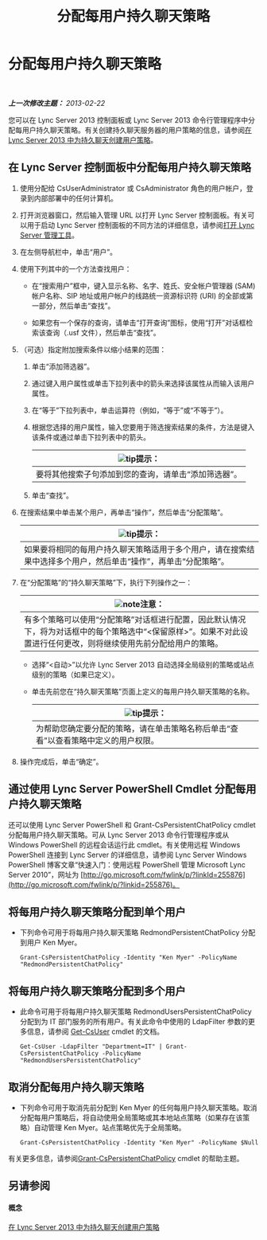 ﻿---
title: 分配每用户持久聊天策略
TOCTitle: 分配每用户持久聊天策略
ms:assetid: e22168f2-fde1-4f0a-b194-1fc881436822
ms:mtpsurl: https://technet.microsoft.com/zh-cn/library/JJ721908(v=OCS.15)
ms:contentKeyID: 49888647
ms.date: 05/19/2016
mtps_version: v=OCS.15
ms.translationtype: HT
---

# 分配每用户持久聊天策略

 

_**上一次修改主题：** 2013-02-22_

您可以在 Lync Server 2013 控制面板或 Lync Server 2013 命令行管理程序中分配每用户持久聊天策略。有关创建持久聊天服务器的用户策略的信息，请参阅[在 Lync Server 2013 中为持久聊天创建用户策略](lync-server-2013-create-a-user-policy-for-persistent-chat.md)。

## 在 Lync Server 控制面板中分配每用户持久聊天策略

1.  使用分配给 CsUserAdministrator 或 CsAdministrator 角色的用户帐户，登录到内部部署中的任何计算机。

2.  打开浏览器窗口，然后输入管理 URL 以打开 Lync Server 控制面板。有关可以用于启动 Lync Server 控制面板的不同方法的详细信息，请参阅[打开 Lync Server 管理工具](lync-server-2013-open-lync-server-administrative-tools.md)。

3.  在左侧导航栏中，单击“用户”。

4.  使用下列其中的一个方法查找用户：
    
      - 在“搜索用户”框中，键入显示名称、名字、姓氏、安全帐户管理器 (SAM) 帐户名称、SIP 地址或用户帐户的线路统一资源标识符 (URI) 的全部或第一部分，然后单击“查找”。
    
      - 如果您有一个保存的查询，请单击“打开查询”图标，使用“打开”对话框检索该查询（.usf 文件），然后单击“查找”。

5.  （可选）指定附加搜索条件以缩小结果的范围：
    
    1.  单击“添加筛选器”。
    
    2.  通过键入用户属性或单击下拉列表中的箭头来选择该属性从而输入该用户属性。
    
    3.  在“等于”下拉列表中，单击运算符（例如，“等于”或“不等于”）。
    
    4.  根据您选择的用户属性，输入您要用于筛选搜索结果的条件，方法是键入该条件或通过单击下拉列表中的箭头。
        
        <table>
        <thead>
        <tr class="header">
        <th><img src="images/Gg398094.tip(OCS.15).gif" title="tip" alt="tip" />提示：</th>
        </tr>
        </thead>
        <tbody>
        <tr class="odd">
        <td>要将其他搜索子句添加到您的查询，请单击“添加筛选器”。</td>
        </tr>
        </tbody>
        </table>
    
    5.  单击“查找”。

6.  在搜索结果中单击某个用户，再单击“操作”，然后单击“分配策略”。
    
    <table>
    <thead>
    <tr class="header">
    <th><img src="images/Gg398094.tip(OCS.15).gif" title="tip" alt="tip" />提示：</th>
    </tr>
    </thead>
    <tbody>
    <tr class="odd">
    <td>如果要将相同的每用户持久聊天策略适用于多个用户，请在搜索结果中选择多个用户，然后单击“操作”，再单击“分配策略”。</td>
    </tr>
    </tbody>
    </table>


7.  在“分配策略”的“持久聊天策略”下，执行下列操作之一：
    
    <table>
    <thead>
    <tr class="header">
    <th><img src="images/Dn783119.note(OCS.15).gif" title="note" alt="note" />注意：</th>
    </tr>
    </thead>
    <tbody>
    <tr class="odd">
    <td>有多个策略可以使用“分配策略”对话框进行配置，因此默认情况下，将为对话框中的每个策略选中“&lt;保留原样&gt;”。如果不对此设置进行任何更改，则将继续使用先前分配给用户的策略。</td>
    </tr>
    </tbody>
    </table>
    
      - 选择“\<自动\>”以允许 Lync Server 2013 自动选择全局级别的策略或站点级别的策略（如果已定义）。
    
      - 单击先前您在“持久聊天策略”页面上定义的每用户持久聊天策略的名称。
        
        <table>
        <thead>
        <tr class="header">
        <th><img src="images/Gg398094.tip(OCS.15).gif" title="tip" alt="tip" />提示：</th>
        </tr>
        </thead>
        <tbody>
        <tr class="odd">
        <td>为帮助您确定要分配的策略，请在单击策略名称后单击“查看”以查看策略中定义的用户权限。</td>
        </tr>
        </tbody>
        </table>


8.  操作完成后，单击“确定”。

## 通过使用 Lync Server PowerShell Cmdlet 分配每用户持久聊天策略

还可以使用 Lync Server PowerShell 和 Grant-CsPersistentChatPolicy cmdlet 分配每用户持久聊天策略。可从 Lync Server 2013 命令行管理程序或从 Windows PowerShell 的远程会话运行此 cmdlet。有关使用远程 Windows PowerShell 连接到 Lync Server 的详细信息，请参阅 Lync Server Windows PowerShell 博客文章“快速入门：使用远程 PowerShell 管理 Microsoft Lync Server 2010”，网址为 [http://go.microsoft.com/fwlink/p/?linkId=255876](http://go.microsoft.com/fwlink/p/?linkid=255876)。

## 将每用户持久聊天策略分配到单个用户

  - 下列命令可用于将每用户持久聊天策略 RedmondPersistentChatPolicy 分配到用户 Ken Myer。
    
        Grant-CsPersistentChatPolicy -Identity "Ken Myer" -PolicyName "RedmondPersistentChatPolicy"

## 将每用户持久聊天策略分配到多个用户

  - 此命令可用于将每用户持久聊天策略 RedmondUsersPersistentChatPolicy 分配到为 IT 部门服务的所有用户。有关此命令中使用的 LdapFilter 参数的更多信息，请参阅 [Get-CsUser](https://docs.microsoft.com/en-us/powershell/module/skype/Get-CsUser) cmdlet 的文档。
    
        Get-CsUser -LdapFilter "Department=IT" | Grant-CsPersistentChatPolicy -PolicyName "RedmondUsersPersistentChatPolicy"

## 取消分配每用户持久聊天策略

  - 下列命令可用于取消先前分配到 Ken Myer 的任何每用户持久聊天策略。取消分配每用户策略后，将自动使用全局策略或其本地站点策略（如果存在该策略）自动管理 Ken Myer。站点策略优先于全局策略。
    
        Grant-CsPersistentChatPolicy -Identity "Ken Myer" -PolicyName $Null

有关更多信息，请参阅[Grant-CsPersistentChatPolicy](grant-cspersistentchatpolicy.md) cmdlet 的帮助主题。

## 另请参阅

#### 概念

[在 Lync Server 2013 中为持久聊天创建用户策略](lync-server-2013-create-a-user-policy-for-persistent-chat.md)

